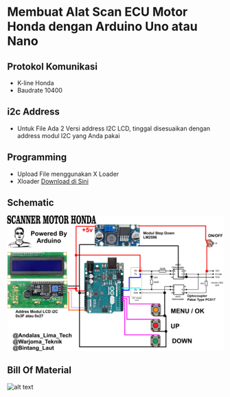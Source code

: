 
# Membuat Alat Scan ECU Motor Honda dengan Arduino Uno atau Nano


## Protokol Komunikasi
- K-line Honda
- Baudrate 10400

## i2c Address
- Untuk File Ada 2 Versi address I2C LCD, tinggal disesuaikan dengan address modul I2C yang Anda pakai

## Programming
- Upload File menggunakan X Loader
- Xloader [Download di Sini](https://github.com/binaryupdates/xLoader.git) 

## Schematic
  
![alt text](https://github.com/BintangLaut69/Scan-ECU-Honda-Motor/blob/main/SCANNER%201.0.jpg?raw=true)



## Bill Of Material
![alt text](https://github.com/BintangLaut69/Scan-ECU-Honda-Motor/blob/main/Daftar%20Komponen.jpg?raw=true)
